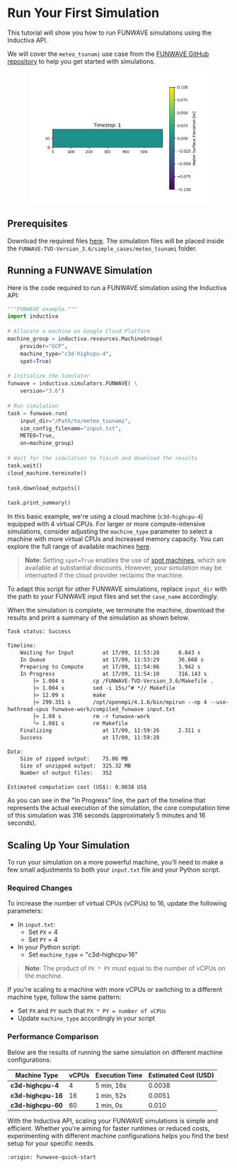# Run Your First Simulation
This tutorial will show you how to run FUNWAVE simulations using the Inductiva API. 

We will cover the `meteo_tsunami` use case from the [FUNWAVE GitHub repository](https://github.com/fengyanshi/FUNWAVE-TVD/tree/Version_3.6) to help you get started with simulations.

<div align="center">
  <img src="_static/funwave_animation.gif" alt="Demo Animation" width="400"/>
</div>

## Prerequisites
Download the required files [here](https://github.com/fengyanshi/FUNWAVE-TVD/releases/tag/Version_3.6). The simulation files will be placed inside the `FUNWAVE-TVD-Version_3.6/simple_cases/meteo_tsunami` folder.

## Running a FUNWAVE Simulation
Here is the code required to run a FUNWAVE simulation using the Inductiva API:

```python
"""FUNWAVE example."""
import inductiva

# Allocate a machine on Google Cloud Platform
machine_group = inductiva.resources.MachineGroup(
    provider="GCP",
    machine_type="c3d-highcpu-4",
    spot=True)

# Initialize the Simulator
funwave = inductiva.simulators.FUNWAVE( \
    version="3.6")

# Run simulation
task = funwave.run(
    input_dir="/Path/to/meteo_tsunami",
    sim_config_filename="input.txt",
    METEO=True,
    on=machine_group)

# Wait for the simulation to finish and download the results
task.wait()
cloud_machine.terminate()

task.download_outputs()

task.print_summary()
```

In this basic example, we're using a cloud machine (`c3d-highcpu-4`) equipped with 4 virtual CPUs. 
For larger or more compute-intensive simulations, consider adjusting the `machine_type` parameter to select 
a machine with more virtual CPUs and increased memory capacity. You can explore the full range of available machines [here](https://console.inductiva.ai/machine-groups/instance-types).

> **Note**: Setting `spot=True` enables the use of [spot machines](../how-it-works/machines/spot-machines.md), which are available at substantial discounts. 
> However, your simulation may be interrupted if the cloud provider reclaims the machine.

To adapt this script for other FUNWAVE simulations, replace `input_dir` with the
path to your FUNWAVE input files and set the `case_name` accordingly.

When the simulation is complete, we terminate the machine, download the results and print a summary of the simulation as shown below.

```
Task status: Success

Timeline:
	Waiting for Input         at 17/09, 11:53:28      0.843 s
	In Queue                  at 17/09, 11:53:29      36.668 s
	Preparing to Compute      at 17/09, 11:54:06      3.942 s
	In Progress               at 17/09, 11:54:10      316.143 s
		├> 1.004 s         cp /FUNWAVE-TVD-Version_3.6/Makefile .
		├> 1.004 s         sed -i 15s/^# *// Makefile
		├> 12.09 s         make
		├> 299.351 s       /opt/openmpi/4.1.6/bin/mpirun --np 4 --use-hwthread-cpus funwave-work/compiled_funwave input.txt
		├> 1.09 s          rm -r funwave-work
		└> 1.081 s         rm Makefile
	Finalizing                at 17/09, 11:59:26      2.311 s
	Success                   at 17/09, 11:59:28      

Data:
	Size of zipped output:    75.06 MB
	Size of unzipped output:  325.32 MB
	Number of output files:   352

Estimated computation cost (US$): 0.0038 US$
```

As you can see in the "In Progress" line, the part of the timeline that represents the actual execution of the simulation, 
the core computation time of this simulation was 316 seconds (approximately 5 minutes and 16 seconds).

## Scaling Up Your Simulation
To run your simulation on a more powerful machine, you'll need to make a few small adjustments to both your `input.txt` file and your Python script.

### Required Changes
To increase the number of virtual CPUs (vCPUs) to 16, update the following parameters:

* In `input.txt`:
	- Set `PX` = 4
	- Set `PY` = 4
* In your Python script:
	- Set `machine_type` = "c3d-highcpu-16"

> **Note**: The product of `PX * PY` must equal to the number of vCPUs on the machine.

If you're scaling to a machine with more vCPUs or switching to a different machine type, follow the same pattern:
* Set `PX` and `PY` such that `PX * PY = number of vCPUs`
* Update `machine_type` accordingly in your script

### Performance Comparison
Below are the results of running the same simulation on different machine configurations:

| Machine Type             | vCPUs     | Execution Time             | Estimated Cost (USD) |
|--------------------------|------------------|------------------|----------------------|
| **c3d-highcpu-4** | 4               | 5 min, 16s        | 0.0038               |
| **c3d-highcpu-16** | 16               | 1 min, 52s        | 0.0051               |
| **c3d-highcpu-60** | 60               | 1 min, 0s       | 0.010                |

With the Inductiva API, scaling your FUNWAVE simulations is simple and efficient. Whether you're aiming for faster runtimes or reduced costs, experimenting with different machine configurations helps you find the best setup for your specific needs.

```{banner_small}
:origin: funwave-quick-start
```

